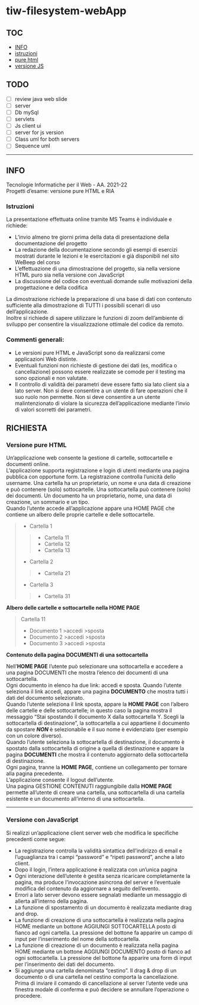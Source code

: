 # tiw-filesystem-webApp


## TOC
* [INFO](#info)
* [istruzioni](#istruzioni)
* [pure html](#versione-pure-html)
* [versione JS](#versione-con-javascript)

## TODO

- [ ] review java web slide
- [ ] server
- [ ] Db mySql
- [ ] servlets
- [ ] Js client ui
- [ ] server for js version
- [ ] Class uml for both servers
- [ ] Sequence uml

-----------

## INFO

Tecnologie Informatiche per il Web - AA. 2021-22  
Progetti d’esame: versione pure HTML e RIA  
### Istruzioni  
La presentazione effettuata online tramite MS Teams è individuale e richiede:  
* L’invio almeno tre giorni prima della data di presentazione della documentazione del
progetto
* La redazione della documentazione secondo gli esempi di esercizi mostrati durante
le lezioni e le esercitazioni e già disponibili nel sito WeBeep del corso
* L’effettuazione di una dimostrazione del progetto, sia nella versione HTML puro sia
nella versione con JavaScript
* La discussione del codice con eventuali domande sulle motivazioni della
progettazione e della codifica  

La dimostrazione richiede la preparazione di una base di dati con contenuto sufficiente alla
dimostrazione di TUTTI i possibili scenari di uso dell’applicazione.  
Inoltre si richiede di sapere utilizzare le funzioni di zoom dell’ambiente di sviluppo per
consentire la visualizzazione ottimale del codice da remoto.  
### Commenti generali:
* Le versioni pure HTML e JavaScript sono da realizzarsi come applicazioni Web
distinte.
* Eventuali funzioni non richieste di gestione dei dati (es, modifica o cancellazione)
possono essere realizzate se comode per il testing ma sono opzionali e non valutate.
* Il controllo di validità dei parametri deve essere fatto sia lato client sia a lato server.
Non si deve consentire a un utente di fare operazioni che il suo ruolo non permette.
Non si deve consentire a un utente malintenzionato di violare la sicurezza
dell’applicazione mediante l’invio di valori scorretti dei parametri.


## RICHIESTA

### Versione pure HTML
Un’applicazione web consente la gestione di cartelle, sottocartelle e documenti online.  
L’applicazione supporta registrazione e login di utenti mediante una pagina pubblica con opportune form. La registrazione controlla l’unicità dello username. Una cartella ha un proprietario, un nome e una data di creazione e può contenere (solo) sottocartelle. Una sottocartella può contenere (solo) dei documenti. Un documento ha un proprietario, nome, una data di creazione, un sommario e un tipo.   
Quando l’utente accede all’applicazione appare una HOME PAGE che contiene un albero delle proprie cartelle e delle sottocartelle.

>* Cartella 1
>>  * Cartella 11
>>  * Cartella 12
>>  * Cartella 13
>* Cartella 2
>>  * Cartella 21
>* Cartella 3
>>  * Cartella 31  
  
**Albero delle cartelle e sottocartelle nella
HOME PAGE**
         
>Cartella 11
>* Documento 1 >accedi >sposta  
>* Documento 2 >accedi >sposta
>* Documento 3 >accedi >sposta  
   
**Contenuto della pagina DOCUMENTI di
una sottocartella**  

Nell’**HOME PAGE** l’utente può selezionare una sottocartella e accedere a una pagina
DOCUMENTI che mostra l’elenco dei documenti di una sottocartella.  
Ogni documento in elenco ha due link: accedi e sposta. Quando l’utente seleziona il link accedi, appare una pagina **DOCUMENTO** che mostra tutti i dati del documento selezionato.  
Quando l’utente seleziona il link sposta, appare la **HOME PAGE** con l’albero delle cartelle e delle sottocartelle;
in questo caso la pagina mostra il messaggio “Stai spostando il documento X dalla sottocartella Y. Scegli la sottocartella di destinazione”, la sottocartella a cui appartiene il documento da spostare ***NON*** è selezionabile e il suo nome è evidenziato (per esempio con un colore diverso).   
Quando l’utente seleziona la sottocartella di destinazione, il documento è spostato dalla sottocartella di origine a quella di destinazione e appare la pagina **DOCUMENTI** che mostra il contenuto aggiornato della sottocartella di destinazione.  
Ogni pagina, tranne la **HOME PAGE**, contiene un collegamento per tornare alla pagina precedente.    
L’applicazione consente il logout dell’utente.  
Una pagina GESTIONE CONTENUTI raggiungibile dalla **HOME PAGE** permette all’utente di creare una cartella, una sottocartella di una cartella esistente e un documento all’interno di una sottocartella.

-----------

### Versione con JavaScript
Si realizzi un’applicazione client server web che modifica le specifiche precedenti come segue:
* La registrazione controlla la validità sintattica dell’indirizzo di email e l’uguaglianza tra
i campi “password” e “ripeti password”, anche a lato client.
* Dopo il login, l’intera applicazione è realizzata con un’unica pagina
* Ogni interazione dell’utente è gestita senza ricaricare completamente la pagina, ma
produce l’invocazione asincrona del server e l’eventuale modifica del contenuto da
aggiornare a seguito dell’evento.
* Errori a lato server devono essere segnalati mediante un messaggio di allerta
all’interno della pagina.
* La funzione di spostamento di un documento è realizzata mediante drag and drop.
* La funzione di creazione di una sottocartella è realizzata nella pagina HOME mediante
un bottone AGGIUNGI SOTTOCARTELLA posto di fianco ad ogni cartella. La
pressione del bottone fa apparire un campo di input per l’inserimento del nome della
sottocartella.
* La funzione di creazione di un documento è realizzata nella pagina HOME mediante
un bottone AGGIUNGI DOCUMENTO posto di fianco ad ogni sottocartella. La
pressione del bottone fa apparire una form di input per l’inserimento dei dati del
documento.
* Si aggiunge una cartella denominata “cestino”. Il drag & drop di un documento o di una
cartella nel cestino comporta la cancellazione. Prima di inviare il comando di
cancellazione al server l’utente vede una finestra modale di conferma e può decidere
se annullare l’operazione o procedere.
